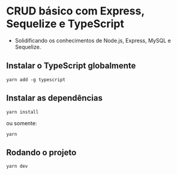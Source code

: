 # CRUD básico com Express, Sequelize e TypeScript

- Solidificando os conhecimentos de Node.js, Express, MySQL e Sequelize.

## Instalar o TypeScript globalmente

```
yarn add -g typescript
```

## Instalar as dependências

```
yarn install
```

ou somente:

```
yarn
```

## Rodando o projeto

```
yarn dev
```
